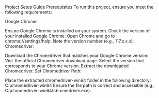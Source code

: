 Project Setup Guide
Prerequisites
To run this project, ensure you meet the following requirements:

Google Chrome:

Ensure Google Chrome is installed on your system.
Check the version of your installed Google Chrome:
Open Chrome and go to chrome://settings/help.
Note the version number (e.g., 117.x.x.x).
Chromedriver:

Download the Chromedriver that matches your Google Chrome version:
Visit the official Chromedriver download page.
Select the version that corresponds to your Chrome version.
Extract the downloaded Chromedriver.
Set Chromedriver Path:

Place the extracted chromedriver-win64 folder in the following directory:
C:\chromedriver-win64
Ensure the file path is correct and accessible (e.g., C:\chromedriver-win64\chromedriver.exe).
